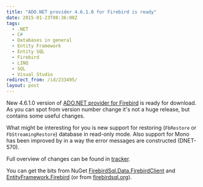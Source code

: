 ```yaml
---
title: "ADO.NET provider 4.6.1.0 for Firebird is ready"
date: 2015-01-23T08:36:00Z
tags:
  - .NET
  - C#
  - Databases in general
  - Entity Framework
  - Entity SQL
  - Firebird
  - LINQ
  - SQL
  - Visual Studio
redirect_from: /id/233495/
layout: post
---
```

New 4.6.1.0 version of [ADO.NET provider for Firebird][1] is ready for download. As you can spot from version number change it's not a huge release, but contains some useful changes.

<!-- excerpt -->

What might be interesting for you is new support for restoring (`FbRestore` or `FbStreamingRestore`) database in read-only mode. Also support for Mono has been improved by in a way the error messages are constructed (DNET-570).

Full overview of changes can be found in [tracker][4].

You can get the bits from NuGet [FirebirdSql.Data.FirebirdClient][2] and [EntityFramework.Firebird][3] (or from [firebirdsql.org][1]).

[1]: http://www.firebirdsql.org/en/net-provider/
[2]: http://www.nuget.org/packages/FirebirdSql.Data.FirebirdClient/
[3]: http://www.nuget.org/packages/EntityFramework.Firebird/
[4]: http://tracker.firebirdsql.org/secure/ReleaseNote.jspa?projectId=10003&styleName=Text&version=10661